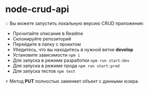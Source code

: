# node-crud-api

💡 Вы можете запустить локальную версию CRUD приложения:

- Прочитайте описание в Readme
- Склонируйте репозиторий
- Перейдите в папку с проектом
- Убедитесь, что вы находитесь в нужной ветке **develop**
- Установите зависимости `npm i`
- Для запуска в режиме разработки `npm run start:dev`
- Для запуска в режиме прода `npm run start:prod`
- Для запуска тестов `npm test`

⚡ Метод **PUT** полностью заменяет объект с данными юзера.
